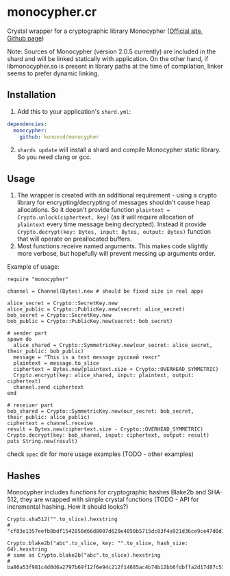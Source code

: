 # monocypher.cr

Crystal wrapper for a cryptographic library Monocypher ([Official site](https://monocypher.org), [Github page](https://github.com/LoupVaillant/Monocypher))

Note: Sources of Monocypher (version 2.0.5 currently) are included in the shard and will be linked statically with application.
On the other hand, if libmonocypher.so is present in library paths at the time of compilation, linker seems to prefer dynamic linking.

## Installation

1. Add this to your application's `shard.yml`:

```yaml
dependencies:
  monocypher:
    github: konovod/monocypher
```

2. `shards update` will install a shard and compile Monocypher static library. So you need clang or gcc.

## Usage

1. The wrapper is created with an additional requirement - using a crypto library for encrypting/decrypting of messages shouldn't cause heap allocations.
So it doesn't provide function `plaintext = Crypto.unlock(ciphertext, key)` (as it will require allocation of `plaintext` every time message being decrypted). Instead it provide `Crypto.decrypt(key: Bytes, input: Bytes, output: Bytes)` function that will operate on preallocated buffers.
2. Most functions receive named arguments. This makes code slightly more verbose, but hopefully will prevent messing up arguments order.

Example of usage:

```crystal
require "monocypher"

channel = Channel(Bytes).new # should be fixed size in real apps

alice_secret = Crypto::SecretKey.new
alice_public = Crypto::PublicKey.new(secret: alice_secret)
bob_secret = Crypto::SecretKey.new
bob_public = Crypto::PublicKey.new(secret: bob_secret)

# sender part
spawn do
  alice_shared = Crypto::SymmetricKey.new(our_secret: alice_secret, their_public: bob_public)
  message = "This is a test message русский текст"
  plaintext = message.to_slice
  ciphertext = Bytes.new(plaintext.size + Crypto::OVERHEAD_SYMMETRIC)
  Crypto.encrypt(key: alice_shared, input: plaintext, output: ciphertext)
  channel.send ciphertext
end

# receiver part
bob_shared = Crypto::SymmetricKey.new(our_secret: bob_secret, their_public: alice_public)
ciphertext = channel.receive
result = Bytes.new(ciphertext.size - Crypto::OVERHEAD_SYMMETRIC)
Crypto.decrypt(key: bob_shared, input: ciphertext, output: result)
puts String.new(result)
```

check `spec` dir for more usage examples (TODO - other examples)

## Hashes
Monocypher includes functions for cryptographic hashes Blake2b and SHA-512, they are wrapped with simple crystal functions (TODO - API for incremental hashing. How it should looks?)
```crystal
Crypto.sha512("".to_slice).hexstring
# "cf83e1357eefb8bdf1542850d66d8007d620e4050b5715dc83f4a921d36ce9ce47d0d13c5d85f2b0ff8318d2877eec2f63b931bd47417a81a538327af927da3e"

Crypto.blake2b("abc".to_slice, key: "".to_slice, hash_size: 64).hexstring
# same as Crypto.blake2b("abc".to_slice).hexstring
# ba80a53f981c4d0d6a2797b69f12f6e94c212f14685ac4b74b12bb6fdbffa2d17d87c5392aab792dc252d5de4533cc9518d38aa8dbf1925ab92386edd4009923
```
